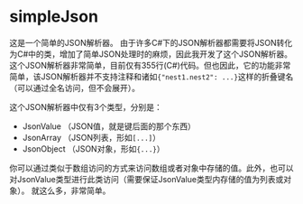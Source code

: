 # simpleJson
这是一个简单的JSON解析器。
由于许多C#下的JSON解析器都需要将JSON转化为C#中的类，增加了简单JSON处理时的麻烦，因此我开发了这个JSON解析器。
这个JSON解析器非常简单，目前仅有355行(C#)代码。但也因此，它的功能非常简单，该JSON解析器并不支持注释和诸如`{"nest1.nest2": ...}`这样的折叠键名（可以通过全名访问，但不会展开）。

这个JSON解析器中仅有3个类型，分别是：
- JsonValue （JSON值，就是键后面的那个东西）
- JsonArray （JSON列表，形如`[...]`）
- JsonObject （JSON对象，形如`{...}`）

你可以通过类似于数组访问的方式来访问数组或者对象中存储的值。此外，也可以对JsonValue类型进行此类访问（需要保证JsonValue类型内存储的值为列表或对象）。
就这么多，非常简单。
